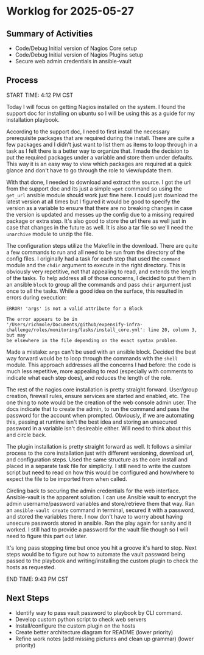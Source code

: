 # Worklog for 2025-05-27

## Summary of Activities
- Code/Debug Initial version of Nagios Core setup
- Code/Debug Initial version of Nagios Plugins setup
- Secure web admin credentials in ansible-vault


## Process

START TIME: 4:12 PM CST

Today I will focus on getting Nagios installed on the system.  I found the support doc for installing on ubuntu 
so I will be using this as a guide for my installation playbook.

According to the support doc, I need to first install the necessary prerequisite packages that are required during
the install. There are quite a few packages and I didn't just want to list them as items to loop through in a task
as I felt there is a better way to organize that.  I made the decision to put the required packages under a variable
and store them under defaults.  This way it is an easy way to view which packages are required at a quick glance
and don't have to go through the role to view/update them.

With that done, I needed to download and extract the source.  I got the url from the support doc and its just a simple
`wget` command so using the `get_url` ansible module should work just fine here. I could just download the latest
version at all times but I figured it would be good to specify the version as a variable to ensure that there are
no breaking changes in case the version is updated and messes up the config due to a missing required package or
extra step.  It's also good to store the url there as well just in case that changes in the future as well.  It is
also a tar file so we'll need the `unarchive` module to unzip the file.

The configuration steps utilize the Makefile in the download. There are quite a few commands to run and all need
to be run from the directory of the config files.  I originally had a task for each step that used the `command`
module and the `chdir` argument to execute in the right directory.  This is obviously very repetitive, not that
appealing to read, and extends the length of the tasks.  To help address all of those concerns, I decided to put
them in an ansible `block` to group all the commands and pass `chdir` argument just once to all the tasks.  While
a good idea on the surface, this resulted in errors during execution:  

```
ERROR! 'args' is not a valid attribute for a Block

The error appears to be in '/Users/richmole/Documents/github/expensify-infra-challenge/roles/monitoring/tasks/install_core.yml': line 20, column 3, but may
be elsewhere in the file depending on the exact syntax problem.
```

Made a mistake: `args` can't be used with an ansible block.  Decided the best way forward would be to loop through
the commands with the `shell` module.  This approach addresses all the concerns I had before: the code is much less
repetitive, more appealing to read (especially with comments to indicate what each step does), and reduces the 
length of the role. 

The rest of the nagios core installation is pretty straight forward. User/group creation, firewall rules, ensure
services are started and enabled, etc.  The one thing to note would be the creation of the web console admin user.
The docs indicate that to create the admin, to run the command and pass the password for the account when prompted.
Obviously, if we are automating this, passing at runtime isn't the best idea and storing an unsecured password
in a variable isn't desireable either.  Will need to think about this and circle back.

The plugin installation is pretty straight forward as well. It follows a similar process to the core installation
just with different versioning, download url, and configuration steps.  Used the same structure as the core install
and placed in a separate task file for simplicity.  I still need to write the custom script but need to read on how
this would be configured and how/where to expect the file to be imported from when called.

Circling back to securing the admin credentials for the web interface. Ansible-vault is the apparent solution. I can
use Ansible vault to encrypt the admin username/password variables and store/retrieve them that way.  Ran an
`ansible-vault create` command in terminal, secured it with a password, and stored the variables there.  I now don't
have to worry about having unsecure passwords stored in ansible.  Ran the play again for sanity and it worked. I still
had to provide a password for the vault file though so I will need to figure this part out later.

It's long pass stopping time but once you hit a groove it's hard to stop.  Next steps would be to figure out how to
automate the vault password being passed to the playbook and writing/installing the custom plugin to check the hosts
as requested. 

END TIME: 9:43 PM CST


## Next Steps
- Identify way to pass vault password to playbook by CLI command.
- Develop custom python script to check web servers
- Install/configure the custom plugin on the hosts
- Create better architecture diagram for README (lower priority)
- Refine work notes (add missing pictures and clean up grammar) (lower priority)
